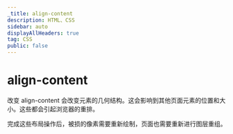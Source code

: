 ```yaml
---
_title: align-content
description: HTML、CSS
sidebar: auto
displayAllHeaders: true
tag: CSS
public: false
---
```


# align-content

改变 align-content 会改变元素的几何结构。这会影响到其他页面元素的位置和大小。这些都会引起浏览器的重排。

完成这些布局操作后，被损的像素需要重新绘制，页面也需要重新进行图层重组。

